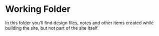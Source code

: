 # Working Folder

In this folder you'll find design files, notes and other items created while building the site, but not part of the site itself.
